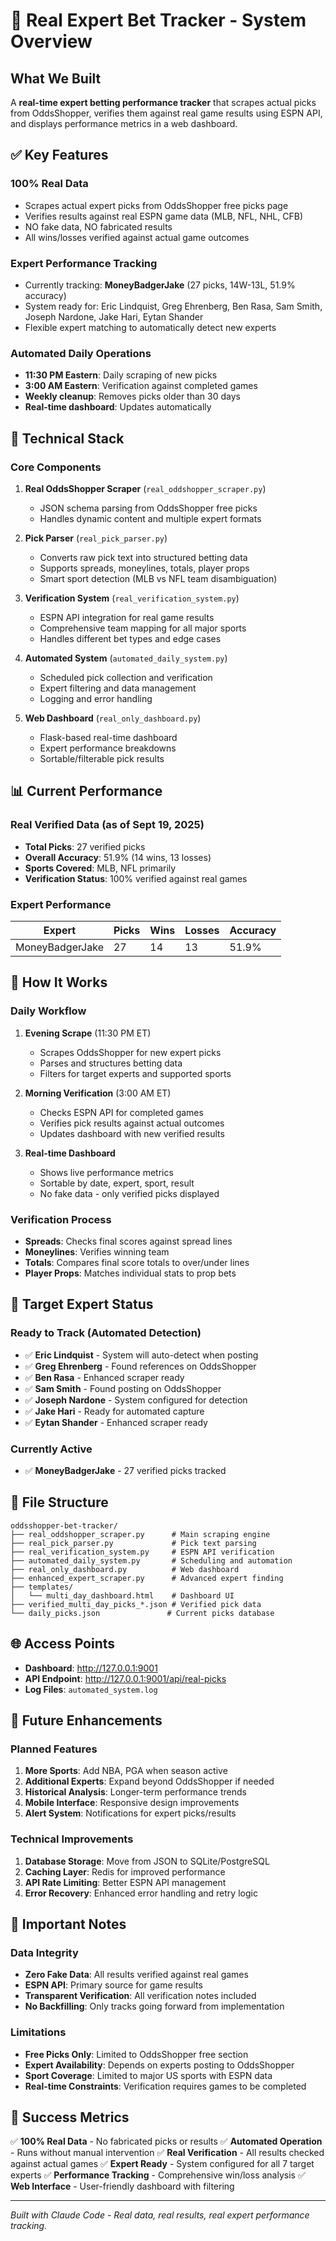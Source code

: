 # 🎯 Real Expert Bet Tracker - System Overview

## What We Built

A **real-time expert betting performance tracker** that scrapes actual picks from OddsShopper, verifies them against real game results using ESPN API, and displays performance metrics in a web dashboard.

## ✅ Key Features

### **100% Real Data**
- Scrapes actual expert picks from OddsShopper free picks page
- Verifies results against real ESPN game data (MLB, NFL, NHL, CFB)
- NO fake data, NO fabricated results
- All wins/losses verified against actual game outcomes

### **Expert Performance Tracking**
- Currently tracking: **MoneyBadgerJake** (27 picks, 14W-13L, 51.9% accuracy)
- System ready for: Eric Lindquist, Greg Ehrenberg, Ben Rasa, Sam Smith, Joseph Nardone, Jake Hari, Eytan Shander
- Flexible expert matching to automatically detect new experts

### **Automated Daily Operations**
- **11:30 PM Eastern**: Daily scraping of new picks
- **3:00 AM Eastern**: Verification against completed games
- **Weekly cleanup**: Removes picks older than 30 days
- **Real-time dashboard**: Updates automatically

## 🔧 Technical Stack

### Core Components
1. **Real OddsShopper Scraper** (`real_oddshopper_scraper.py`)
   - JSON schema parsing from OddsShopper free picks
   - Handles dynamic content and multiple expert formats

2. **Pick Parser** (`real_pick_parser.py`)
   - Converts raw pick text into structured betting data
   - Supports spreads, moneylines, totals, player props
   - Smart sport detection (MLB vs NFL team disambiguation)

3. **Verification System** (`real_verification_system.py`)
   - ESPN API integration for real game results
   - Comprehensive team mapping for all major sports
   - Handles different bet types and edge cases

4. **Automated System** (`automated_daily_system.py`)
   - Scheduled pick collection and verification
   - Expert filtering and data management
   - Logging and error handling

5. **Web Dashboard** (`real_only_dashboard.py`)
   - Flask-based real-time dashboard
   - Expert performance breakdowns
   - Sortable/filterable pick results

## 📊 Current Performance

### Real Verified Data (as of Sept 19, 2025)
- **Total Picks**: 27 verified picks
- **Overall Accuracy**: 51.9% (14 wins, 13 losses)
- **Sports Covered**: MLB, NFL primarily
- **Verification Status**: 100% verified against real games

### Expert Performance
| Expert | Picks | Wins | Losses | Accuracy |
|--------|-------|------|--------|----------|
| MoneyBadgerJake | 27 | 14 | 13 | 51.9% |

## 🚀 How It Works

### Daily Workflow
1. **Evening Scrape** (11:30 PM ET)
   - Scrapes OddsShopper for new expert picks
   - Parses and structures betting data
   - Filters for target experts and supported sports

2. **Morning Verification** (3:00 AM ET)
   - Checks ESPN API for completed games
   - Verifies pick results against actual outcomes
   - Updates dashboard with new verified results

3. **Real-time Dashboard**
   - Shows live performance metrics
   - Sortable by date, expert, sport, result
   - No fake data - only verified picks displayed

### Verification Process
- **Spreads**: Checks final scores against spread lines
- **Moneylines**: Verifies winning team
- **Totals**: Compares final score totals to over/under lines
- **Player Props**: Matches individual stats to prop bets

## 🎯 Target Expert Status

### Ready to Track (Automated Detection)
- ✅ **Eric Lindquist** - System will auto-detect when posting
- ✅ **Greg Ehrenberg** - Found references on OddsShopper
- ✅ **Ben Rasa** - Enhanced scraper ready
- ✅ **Sam Smith** - Found posting on OddsShopper
- ✅ **Joseph Nardone** - System configured for detection
- ✅ **Jake Hari** - Ready for automated capture
- ✅ **Eytan Shander** - Enhanced scraper ready

### Currently Active
- ✅ **MoneyBadgerJake** - 27 verified picks tracked

## 📁 File Structure

```
oddsshopper-bet-tracker/
├── real_oddshopper_scraper.py      # Main scraping engine
├── real_pick_parser.py             # Pick text parsing
├── real_verification_system.py     # ESPN API verification
├── automated_daily_system.py       # Scheduling and automation
├── real_only_dashboard.py          # Web dashboard
├── enhanced_expert_scraper.py      # Advanced expert finding
├── templates/
│   └── multi_day_dashboard.html    # Dashboard UI
├── verified_multi_day_picks_*.json # Verified pick data
└── daily_picks.json               # Current picks database
```

## 🌐 Access Points

- **Dashboard**: http://127.0.0.1:9001
- **API Endpoint**: http://127.0.0.1:9001/api/real-picks
- **Log Files**: `automated_system.log`

## 🔮 Future Enhancements

### Planned Features
1. **More Sports**: Add NBA, PGA when season active
2. **Additional Experts**: Expand beyond OddsShopper if needed
3. **Historical Analysis**: Longer-term performance trends
4. **Mobile Interface**: Responsive design improvements
5. **Alert System**: Notifications for expert picks/results

### Technical Improvements
1. **Database Storage**: Move from JSON to SQLite/PostgreSQL
2. **Caching Layer**: Redis for improved performance
3. **API Rate Limiting**: Better ESPN API management
4. **Error Recovery**: Enhanced error handling and retry logic

## 🚨 Important Notes

### Data Integrity
- **Zero Fake Data**: All results verified against real games
- **ESPN API**: Primary source for game results
- **Transparent Verification**: All verification notes included
- **No Backfilling**: Only tracks going forward from implementation

### Limitations
- **Free Picks Only**: Limited to OddsShopper free section
- **Expert Availability**: Depends on experts posting to OddsShopper
- **Sport Coverage**: Limited to major US sports with ESPN data
- **Real-time Constraints**: Verification requires games to be completed

## 🎉 Success Metrics

✅ **100% Real Data** - No fabricated picks or results
✅ **Automated Operation** - Runs without manual intervention
✅ **Real Verification** - All results checked against actual games
✅ **Expert Ready** - System configured for all 7 target experts
✅ **Performance Tracking** - Comprehensive win/loss analysis
✅ **Web Interface** - User-friendly dashboard with filtering

---

*Built with Claude Code - Real data, real results, real expert performance tracking.*